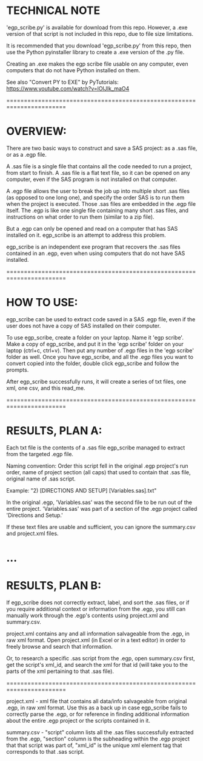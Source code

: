 # TECHNICAL NOTE
'egp_scribe.py' is available for download from this repo.  However, a .exe version of that script is not included in this repo, due to file size limitations.

It is recommended that you download 'egp_scribe.py' from this repo, then use the Python pyinstaller library to create a .exe version of the .py file.

Creating an .exe makes the egp scribe file usable on any computer, even computers that do not have Python installed on them.

See also "Convert PY to EXE" by PyTutorials: https://www.youtube.com/watch?v=lOIJIk_maO4 

=======================================================================

# OVERVIEW:
There are two basic ways to construct and save a SAS project: as a .sas file, or as a .egp file.

A .sas file is a single file that contains all the code needed to run a project, from start to finish.  A .sas file is a flat text file, so it can be opened on any computer, even if the SAS program is not installed on that computer.

A .egp file allows the user to break the job up into multiple short .sas files (as opposed to one long one), and specify the order SAS is to run them when the project is executed.  Those .sas files are embedded in the .egp file itself.  The .egp is like one single file containing many short .sas files, and instructions on what order to run them (similar to a zip file).

But a .egp can only be opened and read on a computer that has SAS installed on it.  egp_scribe is an attempt to address this problem.

egp_scribe is an independent exe program that recovers the .sas files contained in an .egp, even when using computers that do not have SAS installed.

=======================================================================

# HOW TO USE:
egp_scribe can be used to extract code saved in a SAS .egp file, even if the user does not have a copy of SAS installed on their computer.

To use egp_scribe, create a folder on your laptop.  Name it 'egp scribe'.  Make a copy of egp_scribe, and put it in the 'egp scribe' folder on your laptop (ctrl+c, ctrl+v).  Then put any number of .egp files in the 'egp scribe' folder as well.  Once you have egp_scribe, and all the .egp files you want to convert copied into the folder, double click egp_scribe and follow the prompts.

After egp_scribe successfully runs, it will create a series of txt files, one xml, one csv, and this read_me.

=======================================================================

# RESULTS, PLAN A:
Each txt file is the contents of a .sas file egp_scribe managed to extract from the targeted .egp file.  

Naming convention:
Order this script fell in the original .egp project's run order, name of project section (all caps) that used to contain that .sas file, original name of .sas script.

Example:
"2) [DIRECTIONS AND SETUP] [Variables.sas].txt"

In the original .egp, 'Variables.sas' was the second file to be run out of the entire project.  'Variables.sas' was part of a section of the .egp project called 'Directions and Setup.'

If these text files are usable and sufficient, you can ignore the summary.csv and project.xml files.

# ...

# RESULTS, PLAN B: 
If egp_scribe does not correctly extract, label, and sort the .sas files, or if you require additional context or information from the .egp, you still can manually work through the .egp's contents using project.xml and summary.csv.  

project.xml contains any and all information salvageable from the .egp, in raw xml format.  Open project.xml (in Excel or in a text editor) in order to freely browse and search that information.

Or, to research a specific .sas script from the .egp, open summary.csv first, get the script's xml_id, and search the xml for that id (will take you to the parts of the xml pertaining to that .sas file).

=======================================================================

project.xml - xml file that contains all data/info salvageable from original .egp, in raw xml format.  Use this as a back up in case egp_scribe fails to correctly parse the .egp, or for reference in finding additional information about the entire .egp project or the scripts contained in it.

summary.csv - "script" column lists all the .sas files successfully extracted from the .egp, "section" column is the subheading within the .egp project that that script was part of, "xml_id" is the unique xml element tag that corresponds to that .sas script.
